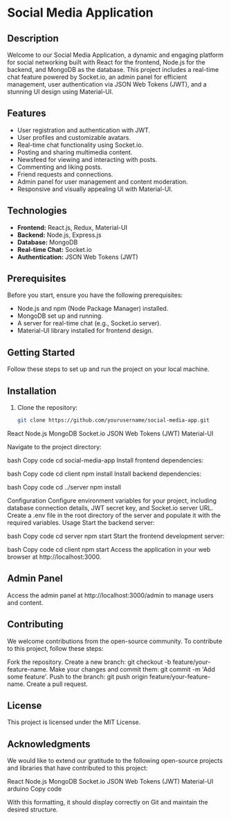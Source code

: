 # Social Media Application

## Description

Welcome to our Social Media Application, a dynamic and engaging platform for social networking built with React for the frontend, Node.js for the backend, and MongoDB as the database. This project includes a real-time chat feature powered by Socket.io, an admin panel for efficient management, user authentication via JSON Web Tokens (JWT), and a stunning UI design using Material-UI.

## Features

- User registration and authentication with JWT.
- User profiles and customizable avatars.
- Real-time chat functionality using Socket.io.
- Posting and sharing multimedia content.
- Newsfeed for viewing and interacting with posts.
- Commenting and liking posts.
- Friend requests and connections.
- Admin panel for user management and content moderation.
- Responsive and visually appealing UI with Material-UI.

## Technologies

- **Frontend:** React.js, Redux, Material-UI
- **Backend:** Node.js, Express.js
- **Database:** MongoDB
- **Real-time Chat:** Socket.io
- **Authentication:** JSON Web Tokens (JWT)

## Prerequisites

Before you start, ensure you have the following prerequisites:

- Node.js and npm (Node Package Manager) installed.
- MongoDB set up and running.
- A server for real-time chat (e.g., Socket.io server).
- Material-UI library installed for frontend design.

## Getting Started

Follow these steps to set up and run the project on your local machine.

## Installation

1. Clone the repository:

   ```bash
   git clone https://github.com/yourusername/social-media-app.git

React
Node.js
MongoDB
Socket.io
JSON Web Tokens (JWT)
Material-UI

Navigate to the project directory:

bash
Copy code
cd social-media-app
Install frontend dependencies:

bash
Copy code
cd client
npm install
Install backend dependencies:

bash
Copy code
cd ../server
npm install


Configuration
Configure environment variables for your project, including database connection details, JWT secret key, and Socket.io server URL. Create a .env file in the root directory of the server and populate it with the required variables.
Usage
Start the backend server:

bash
Copy code
cd server
npm start
Start the frontend development server:

bash
Copy code
cd client
npm start
Access the application in your web browser at http://localhost:3000.

 ## Admin Panel
Access the admin panel at http://localhost:3000/admin to manage users and content.

## Contributing
We welcome contributions from the open-source community. To contribute to this project, follow these steps:

Fork the repository.
Create a new branch: git checkout -b feature/your-feature-name.
Make your changes and commit them: git commit -m 'Add some feature'.
Push to the branch: git push origin feature/your-feature-name.
Create a pull request.
## License
This project is licensed under the MIT License.

## Acknowledgments
We would like to extend our gratitude to the following open-source projects and libraries that have contributed to this project:

React
Node.js
MongoDB
Socket.io
JSON Web Tokens (JWT)
Material-UI
arduino
Copy code

With this formatting, it should display correctly on Git and maintain the desired structure.
